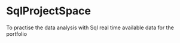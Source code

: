 # SqlProjectSpace

To practise the data analysis with Sql real time available data for the portfolio
